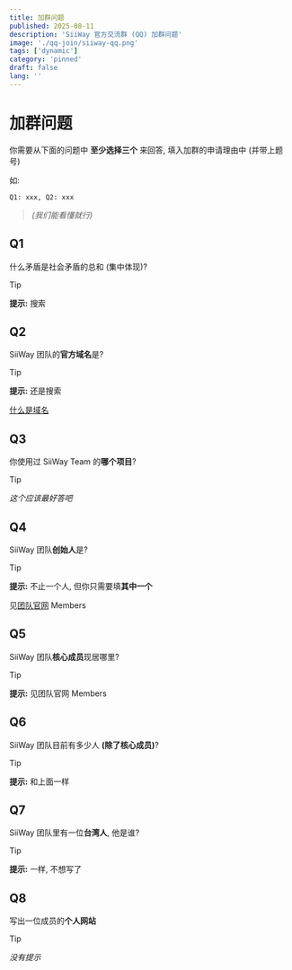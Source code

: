 ```yaml
---
title: 加群问题
published: 2025-08-11
description: 'SiiWay 官方交流群 (QQ) 加群问题'
image: './qq-join/siiway-qq.png'
tags: ['dynamic']
category: 'pinned'
draft: false 
lang: ''
---
```


# 加群问题

你需要从下面的问题中 **至少选择三个** 来回答, 填入加群的申请理由中 (并带上题号)

如:

```
Q1: xxx, Q2: xxx
```

> *(我们能看懂就行)*

## Q1

什么矛盾是社会矛盾的总和 (集中体现)?

> [!TIP]
> **提示:** 搜索

## Q2

SiiWay 团队的**官方域名**是?

> [!TIP]
> **提示:** 还是搜索
>
> [什么是域名](https://www.bing.com/search?q=%E4%BB%80%E4%B9%88%E6%98%AF%E5%9F%9F%E5%90%8D)

## Q3

你使用过 SiiWay Team 的**哪个项目**?

> [!TIP]
> *这个应该最好答吧*

## Q4

SiiWay 团队**创始人**是?

> [!TIP]
> **提示:** 不止一个人, 但你只需要填**其中一个**
> 
> 见[团队官网](https://siiway.top) Members

## Q5

SiiWay 团队**核心成员**现居哪里?

> [!TIP]
> **提示:** 见团队官网 Members

## Q6

SiiWay 团队目前有多少人 **(除了核心成员)**?

> [!TIP]
> **提示:** 和上面一样

## Q7

SiiWay 团队里有一位**台湾人**, 他是谁?

> [!TIP]
> **提示:** 一样, 不想写了

## Q8

写出一位成员的**个人网站**

> [!TIP]
> *没有提示*
